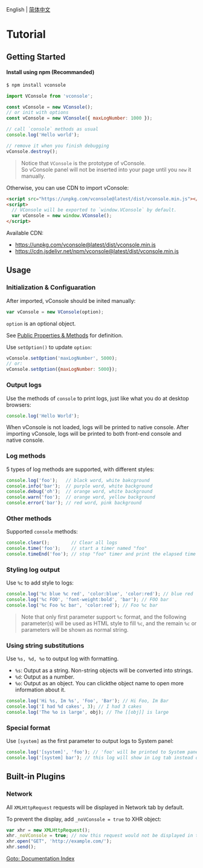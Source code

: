 English | [简体中文](./tutorial_CN.md)

Tutorial
==============================

## Getting Started


#### Install using npm (Recommanded)

```bash
$ npm install vconsole
```

```javascript
import VConsole from 'vconsole';

const vConsole = new VConsole();
// or init with options
const vConsole = new VConsole({ maxLogNumber: 1000 });

// call `console` methods as usual
console.log('Hello world');

// remove it when you finish debugging
vConsole.destroy();
```

> Notice that `VConsole` is the prototype of vConsole.  
> So vConsole panel will not be inserted into your page until you `new` it manually.

Otherwise, you can use CDN to import vConsole:

```html
<script src="https://unpkg.com/vconsole@latest/dist/vconsole.min.js"></script>
<script>
  // VConsole will be exported to `window.VConsole` by default.
  var vConsole = new window.VConsole();
</script>
```

Available CDN:

- https://unpkg.com/vconsole@latest/dist/vconsole.min.js
- https://cdn.jsdelivr.net/npm/vconsole@latest/dist/vconsole.min.js



## Usage

### Initialization & Configuaration

After imported, vConsole should be inited manually:

```javascript
var vConsole = new VConsole(option);
```

`option` is an optional object.

See [Public Properties & Methods](./public_properties_methods.md) for definition.

Use `setOption()` to update `option`:

```javascript
vConsole.setOption('maxLogNumber', 5000);
// or:
vConsole.setOption({maxLogNumber: 5000});
```


### Output logs

Use the methods of `console` to print logs, just like what you do at desktop browsers:

```javascript
console.log('Hello World');
```

When vConsole is not loaded, logs will be printed to native console. After importing vConsole, logs will be printed to both front-end console and native console.


### Log methods

5 types of log methods are supported, with different styles:

```javascript
console.log('foo');   // black word, white bakcground
console.info('bar');  // purple word, white background
console.debug('oh');  // orange word, white background
console.warn('foo');  // orange word, yellow background
console.error('bar'); // red word, pink background
```


### Other methods

Supported `console` methods:

```javascript
console.clear();        // Clear all logs
console.time('foo');    // start a timer named "foo"
console.timeEnd('foo'); // stop "foo" timer and print the elapsed time
```


### Styling log output

Use `%c` to add style to logs:

```javascript
console.log('%c blue %c red', 'color:blue', 'color:red'); // blue red
console.log('%c FOO', 'font-weight:bold', 'bar'); // FOO bar
console.log('%c Foo %c bar', 'color:red'); // Foo %c bar
```

> Note that only first parameter support `%c` format, and the following parameter(s) will be used as HTML style to fill `%c`, and the remain `%c` or parameters will be shown as normal string.


### Using string substitutions

Use `%s, %d, %o` to output log with formatting.

- `%s`: Output as a string. Non-string objects will be converted into strings.
- `%d`: Output as a number.
- `%o`: Output as an object. You can clickthe object name to open more information about it.

```javascript
console.log('Hi %s, Im %s', 'Foo', 'Bar'); // Hi Foo, Im Bar
console.log('I had %d cakes', 3); // I had 3 cakes
console.log('The %o is large', obj); // The [[obj]] is large
```


### Special format

Use `[system]` as the first parameter to output logs to System panel:

```javascript
console.log('[system]', 'foo'); // 'foo' will be printed to System panel
console.log('[system] bar'); // this log will show in Log tab instead of System panel
```



## Built-in Plugins

### Network

All `XMLHttpRequest` requests will be displayed in Network tab by default.

To prevent the display, add `_noVConsole = true` to XHR object:

```javascript
var xhr = new XMLHttpRequest();
xhr._noVConsole = true; // now this request would not be displayed in tab
xhr.open("GET", 'http://example.com/');
xhr.send();
```


[Goto: Documentation Index](./a_doc_index.md)